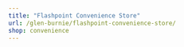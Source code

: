 ```yaml
---
title: "Flashpoint Convenience Store"
url: /glen-burnie/flashpoint-convenience-store/
shop: convenience
---
```

